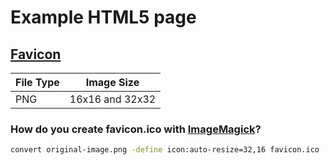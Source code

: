 # Example HTML5 page
## [Favicon](https://en.wikipedia.org/wiki/Favicon)
| File Type |  Image Size |
| ---- | ---- |
| PNG | 16x16 and 32x32 |
### How do you create favicon.ico with [ImageMagick](http://imagemagick.org/)?
```sh
convert original-image.png -define icon:auto-resize=32,16 favicon.ico
```
